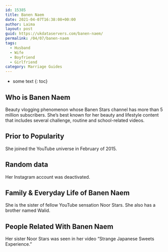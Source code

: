 ```yaml
---
id: 15385
title: Banen Naem
date: 2021-04-07T16:38:08+00:00
author: Laima
layout: post
guid: https://ukdataservers.com/banen-naem/
permalink: /04/07/banen-naem
tags:
  - Husband
  - Wife
  - Boyfriend
  - Girlfriend
category: Marriage Guides
---
```


* some text
{: toc}


## Who is Banen Naem
                  
                  
                  
Beauty vlogging phenomenon whose Banen Stars channel has more than 5 million subscribers. She&#8217;s best known for her beauty and lifestyle content that includes several challenge, routine and school-related videos.
                  
              
            
              
            
                
                
                
## Prior to Popularity
                  
                  
                  
She joined the YouTube universe in February of 2015.
                  
              
            
              
            
                
                
                
## Random data
                  
                  
                  
Her Instagram account was deactivated. 
                  
              
            
              
            
                
                
                
## Family & Everyday Life of Banen Naem
                  
                  
                  
She is the sister of fellow YouTube sensation Noor Stars. She also has a brother named Walid.
                  
              
            
              
            
                
                
                
## People Related With Banen Naem
                  
                  
                  
Her sister Noor Stars was seen in her video &#8220;Strange Japanese Sweets Experience.&#8221;
                  
              
            
              
            
                
              
            
              
              
            
            
              
            
          
          
          